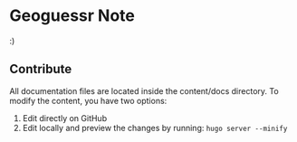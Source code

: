 # Geoguessr Note

:)

## Contribute

All documentation files are located inside the content/docs directory. To modify the content, you have two options:
1.  Edit directly on GitHub
2.  Edit locally and preview the changes by running:
    `hugo server --minify`
